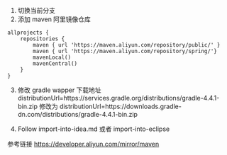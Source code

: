 1. 切换当前分支
2. 添加 maven 阿里镜像仓库
```
allprojects {
    repositories {
        maven { url 'https://maven.aliyun.com/repository/public/' }
        maven { url 'https://maven.aliyun.com/repository/spring/'}
        mavenLocal()
        mavenCentral()
    }
}

```
3. 修改 gradle wapper 下载地址  
    distributionUrl=https\://services.gradle.org/distributions/gradle-4.4.1-bin.zip 修改为
    distributionUrl=https\://downloads.gradle-dn.com/distributions/gradle-4.4.1-bin.zip

4. Follow import-into-idea.md 或者 import-into-eclipse




参考链接
https://developer.aliyun.com/mirror/maven